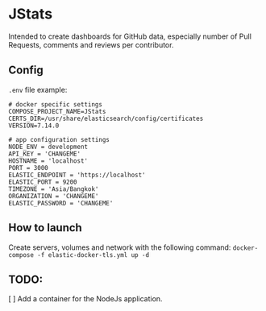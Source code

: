 # JStats

Intended to create dashboards for GitHub data, especially number of Pull Requests, comments and reviews per contributor.

## Config

`.env` file example:

```
# docker specific settings
COMPOSE_PROJECT_NAME=JStats
CERTS_DIR=/usr/share/elasticsearch/config/certificates
VERSION=7.14.0

# app configuration settings
NODE_ENV = development
API_KEY = 'CHANGEME'
HOSTNAME = 'localhost'
PORT = 3000
ELASTIC_ENDPOINT = 'https://localhost'
ELASTIC_PORT = 9200
TIMEZONE = 'Asia/Bangkok'
ORGANIZATION = 'CHANGEME'
ELASTIC_PASSWORD = 'CHANGEME'
```

## How to launch

Create servers, volumes and network with the following command:
`docker-compose -f elastic-docker-tls.yml up -d`

## TODO:

[ ] Add a container for the NodeJs application.
